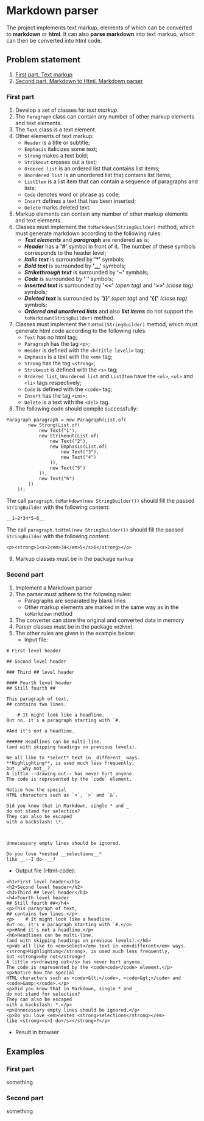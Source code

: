 # Markdown parser
The project implements text markup,
elements of which can be converted to **markdown** or **html**.
It can also **parse markdown** into text markup,
which can then be converted into html code.

## Problem statement
1. [First part. Text markup](#first-part)
2. [Second part. Markdown to Html. Markdown parser](#second-part)

### First part
1. Develop a set of classes for *text markup*.
2. The `Paragraph` class can contain any number of other markup elements and text elements.
3. The `Text` class is a text element.
4. Other elements of text markup:
   + `Header` is a title or subtitle;
   + `Emphasis` italicizes some text;
   + `Strong` makes a text bold;
   + `Strikeout` crosses out a text;
   + `Ordered list` is an ordered list that contains list items;
   + `Unordered list` is an unordered list that contains list items;
   + `ListItem` is a list item that can contain a sequence of paragraphs and lists;
   + `Code` denotes word or phrase as code;
   + `Insert` defines a text that has been inserted;
   + `Delete` marks deleted text.
5. Markup elements can contain any number of other markup elements and text elements.
6. Classes must implement the `toMarkdown(StringBuilder)` method, which must generate markdown according to the following rules:
   + **_Text elements_** and **_paragraph_** are rendered as is;
   + **_Header_** has a **'#'** symbol in front of it. The number of these symbols corresponds to the header level;
   + **_Italic text_** is surrounded by **'*'** symbols;
   + **_Bold text_** is surrounded by **'__'** symbols;
   + **_Strikethrough text_** is surrounded by **'~'** symbols;
   + **_Code_** is surrounded by **'`'** symbols;
   + **_Inserted text_** is surrounded by **'<<'** _(open tag)_ and **'>>'** _(close tag)_ symbols;
   + **_Deleted text_** is surrounded by **'}}'** _(open tag)_ and **'{{'** _(close tag)_ symbols;
   + **_Ordered and unordered lists_** and also **_list items_** do not support the `toMarkdown(StringBuilder)` method.
7. Classes must implement the `toHtml(StringBuilder)` method, which must generate html code according to the following rules:
   + `Text` has no html tag;
   + `Paragraph` has the tag `<p>`;
   + `Header` is defined with the `<h(title level)>` tag;
   + `Emphasis` is a text with the `<em>` tag;
   + `Strong` has the tag `<strong>`;
   + `Strikeout` is defined with the `<s>` tag;
   + `Ordered list`, `Unordered list` and `ListItem` have the `<ol>`, `<ul>` and `<li>` tags respectively;
   + `Code` is defined with the `<code>` tag;
   + `Insert` has the tag `<ins>`;
   + `Delete` is a text with the `<del>` tag.
8. The following code should compile successfully:
```
Paragraph paragraph = new Paragraph(List.of(
        new Strong(List.of(
            new Text("1"),
            new Strikeout(List.of(
                new Text("2"),
                new Emphasis(List.of(
                    new Text("3"),
                    new Text("4")
                )),
                new Text("5")
            )),
            new Text("6")
        ))
    ));
```
The call `paragraph.toMarkdown(new StringBuilder())` should fill the passed `StringBuilder` with the following content:

`__1~2*34*5~6__`

The call `paragraph.toHtml(new StringBuilder())` should fill the passed `StringBuilder` with the following content:

`<p><strong>1<s>2<em>34</em>5</s>6</strong></p>`

9. Markup classes must be in the package `markup`

### Second part
1. Implement a Markdown parser
2. The parser must adhere to the following rules:
   + Paragraphs are separated by blank lines
   + Other markup elements are marked in the same way as in the `toMarkdown` method
3. The converter can store the original and converted data in memory
4. Parser classes must be in the package `md2html`
5. The other rules are given in the example below:
   + Input file:
```
# First level header

## Second level header

### Third ## level header

#### Fourth level header
## Still fourth ##

This paragraph of text,
## contains two lines.

    # It might look like a headline.
But no, it's a paragraph starting with `#.

#And it's not a headline.

###### Headlines can be multi-line.
(and with skipping headings on previous levels).

We all like to *select* text in _different_ ways.
**Highlighting**, is used much less frequently,
but __why not__?
A little --drawing out-- has never hurt anyone.
The code is represented by the `code` element.

Notice how the special
HTML characters such as `<`, `>` and `&`.

Did you know that in Markdown, single * and _
do not stand for selection?
They can also be escaped
with a backslash: \*.



Unnecessary empty lines should be ignored.

Do you love *nested __selections__*
like __--I do--__?
```
+ Output file (Html-code):
```
<h1>First level header</h1>
<h2>Second level header</h2>
<h3>Third ## level header</h3>
<h4>Fourth level header
## Still fourth ##</h4>
<p>This paragraph of text,
## contains two lines.</p>
<p>    # It might look like a headline.
But no, it's a paragraph starting with `#.</p>
<p>#And it's not a headline.</p>
<h6>Headlines can be multi-line.
(and with skipping headings on previous levels).</h6>
<p>We all like to <em>select</em> text in <em>different</em> ways.
<strong>Highlighting</strong>, is used much less frequently,
but <strong>why not</strong>?
A little <s>drawing out</s> has never hurt anyone.
The code is represented by the <code>code</code> element.</p>
<p>Notice how the special
HTML characters such as <code>&lt;</code>, <code>&gt;</code> and <code>&amp;</code>.</p>
<p>Did you know that in Markdown, single * and _
do not stand for selection?
They can also be escaped
with a backslash: *.</p>
<p>Unnecessary empty lines should be ignored.</p>
<p>Do you love <em>nested <strong>selections</strong></em>
like <strong><s>I do</s></strong>?</p>
```
+ Result in browser

## Examples
### First part
something
### Second part
something

